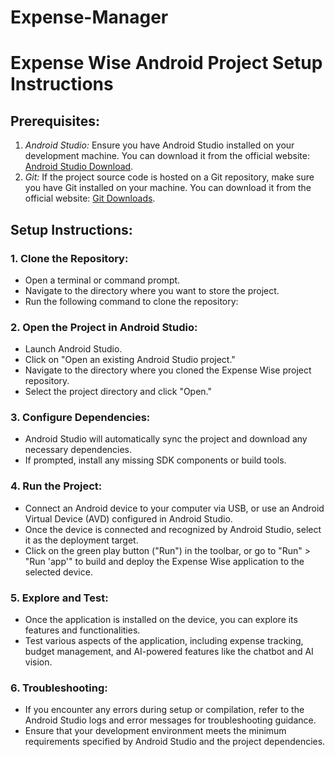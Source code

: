 # Expense-Manager

# Expense Wise Android Project Setup Instructions

## Prerequisites:
1. *Android Studio:* Ensure you have Android Studio installed on your development machine. You can download it from the official website: [Android Studio Download](https://developer.android.com/studio).
2. *Git:* If the project source code is hosted on a Git repository, make sure you have Git installed on your machine. You can download it from the official website: [Git Downloads](https://git-scm.com/downloads).

## Setup Instructions:

### 1. Clone the Repository:
- Open a terminal or command prompt.
- Navigate to the directory where you want to store the project.
- Run the following command to clone the repository:

### 2. Open the Project in Android Studio:
- Launch Android Studio.
- Click on "Open an existing Android Studio project."
- Navigate to the directory where you cloned the Expense Wise project repository.
- Select the project directory and click "Open."

### 3. Configure Dependencies:
- Android Studio will automatically sync the project and download any necessary dependencies.
- If prompted, install any missing SDK components or build tools.

### 4. Run the Project:
- Connect an Android device to your computer via USB, or use an Android Virtual Device (AVD) configured in Android Studio.
- Once the device is connected and recognized by Android Studio, select it as the deployment target.
- Click on the green play button ("Run") in the toolbar, or go to "Run" > "Run 'app'" to build and deploy the Expense Wise application to the selected device.

### 5. Explore and Test:
- Once the application is installed on the device, you can explore its features and functionalities.
- Test various aspects of the application, including expense tracking, budget management, and AI-powered features like the chatbot and AI vision.

### 6. Troubleshooting:
- If you encounter any errors during setup or compilation, refer to the Android Studio logs and error messages for troubleshooting guidance.
- Ensure that your development environment meets the minimum requirements specified by Android Studio and the project dependencies.

